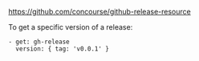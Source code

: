 https://github.com/concourse/github-release-resource

To get a specific version of a release:

```
- get: gh-release
  version: { tag: 'v0.0.1' }
```